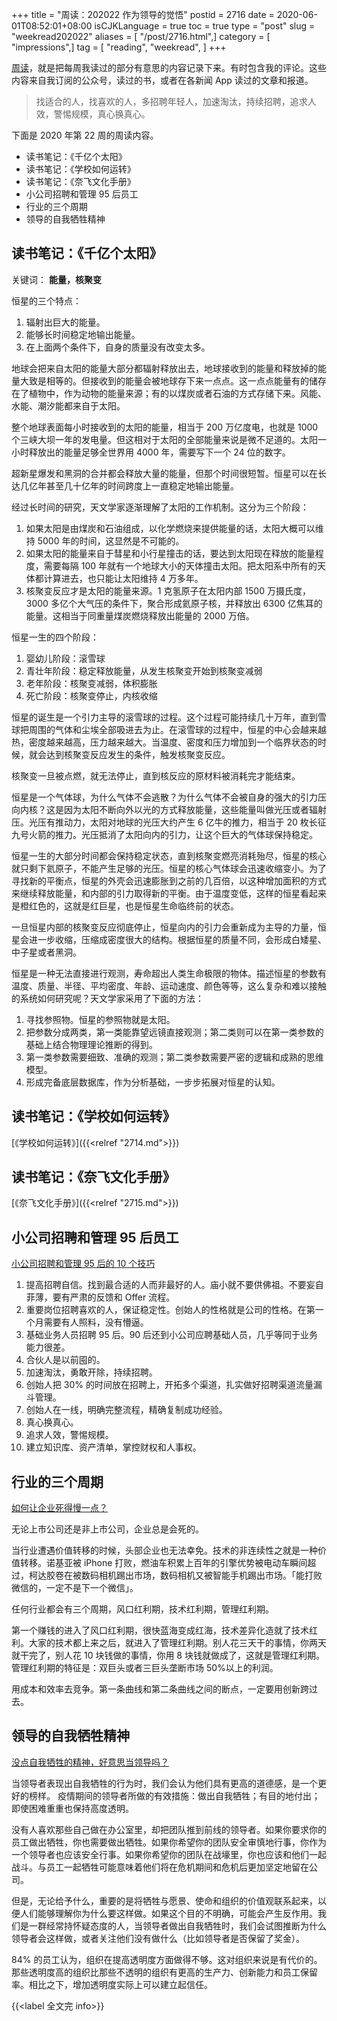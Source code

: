 +++
title = "周读：202022 作为领导的觉悟"
postid = 2716
date = 2020-06-01T08:52:01+08:00
isCJKLanguage = true
toc = true
type = "post"
slug = "weekread202022"
aliases = [ "/post/2716.html",]
category = [ "impressions",]
tag = [ "reading", "weekread", ]
+++

[周读](/tag/weekread/)，就是把每周我读过的部分有意思的内容记录下来。有时包含我的评论。这些内容来自我订阅的公众号，读过的书，或者在各新闻 App 读过的文章和报道。

> 找适合的人，找喜欢的人，多招聘年轻人，加速淘汰，持续招聘，追求人效，警惕规模，真心换真心。

<!--more-->

下面是 2020 年第 22 周的周读内容。

- 读书笔记：《千亿个太阳》
- 读书笔记：《学校如何运转》
- 读书笔记：《奈飞文化手册》
- 小公司招聘和管理 95 后员工
- 行业的三个周期
- 领导的自我牺牲精神

## 读书笔记：《千亿个太阳》

关键词： **能量，核聚变**

恒星的三个特点：

1. 辐射出巨大的能量。
2. 能够长时间稳定地输出能量。
3. 在上面两个条件下，自身的质量没有改变太多。

地球会把来自太阳的能量大部分都辐射释放出去，地球接收到的能量和释放掉的能量大致是相等的。但接收到的能量会被地球存下来一点点。这一点点能量有的储存在了植物中，作为动物的能量来源；有的以煤炭或者石油的方式存储下来。风能、水能、潮汐能都来自于太阳。

整个地球表面每小时接收到的太阳的能量，相当于 200 万亿度电，也就是 1000 个三峡大坝一年的发电量。但这相对于太阳的全部能量来说是微不足道的。太阳一小时释放出的能量足够全世界用 4000 年，需要写下一个 24 位的数字。

超新星爆发和黑洞的合并都会释放大量的能量，但那个时间很短暂。恒星可以在长达几亿年甚至几十亿年的时间跨度上一直稳定地输出能量。

经过长时间的研究，天文学家逐渐理解了太阳的工作机制。这分为三个阶段：

1. 如果太阳是由煤炭和石油组成，以化学燃烧来提供能量的话，太阳大概可以维持 5000 年的时间，这显然是不可能的。
2. 如果太阳的能量来自于彗星和小行星撞击的话，要达到太阳现在释放的能量程度，需要每隔 100 年就有一个地球大小的天体撞击太阳。把太阳系中所有的天体都计算进去，也只能让太阳维持 4 万多年。
3. 核聚变反应才是太阳的能量来源。1 克氢原子在太阳内部 1500 万摄氏度，3000 多亿个大气压的条件下，聚合形成氦原子核，并释放出 6300 亿焦耳的能量。这相当于同重量煤炭燃烧释放出能量的 2000 万倍。

恒星一生的四个阶段：

1. 婴幼儿阶段：滚雪球
2. 青壮年阶段：稳定释放能量，从发生核聚变开始到核聚变减弱
3. 老年阶段：核聚变减弱，体积膨胀
4. 死亡阶段：核聚变停止，内核收缩

恒星的诞生是一个引力主导的滚雪球的过程。这个过程可能持续几十万年，直到雪球把周围的气体和尘埃全部吸进去为止。在滚雪球的过程中，恒星的中心会越来越热，密度越来越高，压力越来越大。当温度、密度和压力增加到一个临界状态的时候，就会达到核聚变反应发生的条件，触发核聚变反应。

核聚变一旦被点燃，就无法停止，直到核反应的原材料被消耗完才能结束。

恒星是一个气体球，为什么气体不会逃散？为什么气体不会被自身的强大的引力压向内核？这是因为太阳不断向外以光的方式释放能量，这些能量叫做光压或者辐射压。光压有推动力，太阳对地球的光压大约产生 6 亿牛的推力，相当于 20 枚长征九号火箭的推力。光压抵消了太阳向内的引力，让这个巨大的气体球保持稳定。

恒星一生的大部分时间都会保持稳定状态，直到核聚变燃亮消耗殆尽，恒星的核心就只剩下氦原子，不能产生足够的光压。恒星的核心气体球会迅速收缩变小。为了寻找新的平衡点，恒星的外壳会迅速膨胀到之前的几百倍，以这种增加面积的方式来继续释放能量，和内部的引力取得新的平衡。由于温度变低，这样的恒星看起来是橙红色的，这就是红巨星，也是恒星生命临终前的状态。

一旦恒星内部的核聚变反应彻底停止，恒星向内的引力会重新成为主导的力量，恒星会进一步收缩，压缩成密度很大的结构。根据恒星的质量不同，会形成白矮星、中子星或者黑洞。

恒星是一种无法直接进行观测，寿命超出人类生命极限的物体。描述恒星的参数有温度、质量、半径、平均密度、年龄、运动速度、颜色等等，这么复杂和难以接触的系统如何研究呢？天文学家采用了下面的方法：

1. 寻找参照物。恒星的参照物就是太阳。
2. 把参数分成两类，第一类能靠望远镜直接观测；第二类则可以在第一类参数的基础上结合物理理论推断的得到。
3. 第一类参数需要细致、准确的观测；第二类参数需要严密的逻辑和成熟的思维模型。
4. 形成完备底层数据库，作为分析基础，一步步拓展对恒星的认知。

## 读书笔记：《学校如何运转》

[《学校如何运转》]({{<relref "2714.md">}})

## 读书笔记：《奈飞文化手册》

[《奈飞文化手册》]({{<relref "2715.md">}})

## 小公司招聘和管理 95 后员工

[小公司招聘和管理 95 后的 10 个技巧](https://mp.weixin.qq.com/s?__biz=MzAxNTQ1NDY4MQ==&mid=2247483764&idx=1&sn=09153e8da55796a9a1f798d6343a9730)

1. 提高招聘自信。找到最合适的人而非最好的人。庙小就不要供佛祖。不要妄自菲薄，要有严肃的反馈和 Offer 流程。
2. 重要岗位招聘喜欢的人，保证稳定性。创始人的性格就是公司的性格。在第一个月需要有人照料，没有懵逼。
3. 基础业务人员招聘 95 后。90 后还到小公司应聘基础人员，几乎等同于业务能力很差。
4. 合伙人是以前囤的。
5. 加速淘汰，勇敢开除，持续招聘。
6. 创始人把 30% 的时间放在招聘上，开拓多个渠道，扎实做好招聘渠道流量漏斗管理。
7. 创始人在一线，明确完整流程，精确复制成功经验。
8. 真心换真心。
9. 追求人效，警惕规模。
10. 建立知识库、资产清单，掌控财权和人事权。

## 行业的三个周期

[如何让企业死得慢一点？](https://mp.weixin.qq.com/s?__biz=MjM5ODAxODQ0MA==&mid=2651140818&idx=2&sn=032075442ba6ed75e7c0f01a46f31683)


无论上市公司还是非上市公司，企业总是会死的。

当行业遭遇价值转移的时候，头部企业也无法幸免。技术的非连续性之就是一种价值转移。诺基亚被 iPhone 打败，燃油车积累上百年的引擎优势被电动车瞬间超过，柯达胶卷在被数码相机踢出市场，数码相机又被智能手机踢出市场。「能打败微信的，一定不是下一个微信」。

任何行业都会有三个周期，风口红利期，技术红利期，管理红利期。

第一个赚钱的进入了风口红利期，很快蓝海变成红海，技术差异化造就了技术红利。大家的技术都上来之后，就进入了管理红利期。别人花三天干的事情，你两天就干完了，别人花 10 块钱做的事情，你用 8 块钱就做成了，这就是管理红利期。管理红利期的特征是：双巨头或者三巨头垄断市场 50%以上的利润。

用成本和效率去竞争。第一条曲线和第二条曲线之间的断点，一定要用创新跨过去。

## 领导的自我牺牲精神

[没点自我牺牲的精神，好意思当领导吗？](https://mp.weixin.qq.com/s?__biz=MjM5NzY4MzQyMQ==&mid=2650094275&idx=1&sn=9916ef89f4d21465f572242fd25f2a98)


当领导者表现出自我牺牲的行为时，我们会认为他们具有更高的道德感，是一个更好的榜样。
疫情期间的领导者所做的有效措施：做出自我牺牲；有目的地付出；即使困难重重也保持高度透明。

没有人喜欢那些自己做在办公室里，却把团队推到前线的领导者。如果你要求你的员工做出牺牲，你也需要做出牺牲。如果你希望你的团队安全审慎地行事，你作为一个领导者也应该安全行事。如果你希望你的团队在战壕里，你也应该和他们一起战斗。与员工一起牺牲可能意味着他们将在危机期间和危机后更加坚定地留在公司。

但是，无论给予什么，重要的是将牺牲与愿景、使命和组织的价值观联系起来，以便人们能够理解你为什么要这样做。如果这个目的不明确，可能会产生反作用。我们是一群经常持怀疑态度的人，当领导者做出自我牺牲时，我们会试图推断为什么领导者会这样做，或者关注他们没有做什么（比如领导者是否保留了奖金）。

84% 的员工认为，组织在提高透明度方面做得不够。这对组织来说是有代价的。那些透明度高的组织比那些不透明的组织有更高的生产力、创新能力和员工保留率。相比之下，增加透明度实际上可以建立起信任。

{{<label 全文完 info>}}